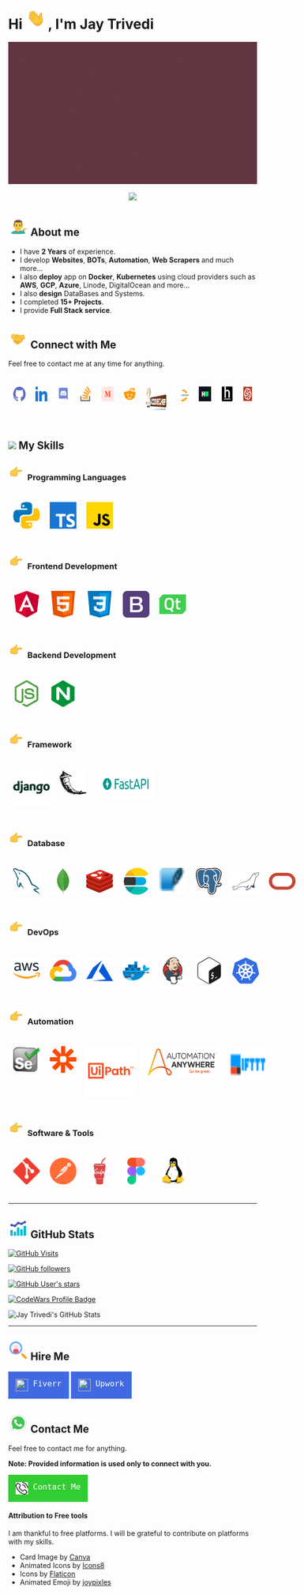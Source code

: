 # Hi <img src="emojis/waving_hand.gif" width="45" height="45" style="padding: 0; margin: 0;"/>, I'm Jay Trivedi


<p style="text-align: center">
    <a href="https://github.com/JAY-TRIVEDI-007" target="_blank">
        <img src="images/JT_Card.gif" alt="JAY-TRIVEDI-007"/>
    </a>
</p>

<p style="text-align: center">
    <a href="https://git.io/typing-svg" target="_blank">
        <img src="https://readme-typing-svg.herokuapp.com?size=28&duration=6000&color=6100FF&width=500&lines=Full+Stack+Python+Developer;Automation+Engineer;Angular+Developer;DevOps+Associate+Engineer;Database+Associate+Developer"/>
    </a>
</p>


## <img src="emojis/man_tipping_hand.gif" width="40" height="40" /> About me

- I have **2 Years** of experience.
- I develop **Websites**, **BOTs**, **Automation**, **Web Scrapers** and much more...
- I also **deploy** app on **Docker**, **Kubernetes** using cloud providers such as **AWS**, **GCP**, **Azure**, Linode, DigitalOcean and more...
- I also **design** DataBases and Systems.
- I completed **15+ Projects**.
- I provide **Full Stack service**.


## <img src="emojis/handshake.gif" width="40" height="40"/> Connect with Me

Feel free to contact me at any time for anything.

<p style="display: inline-flex;">
    <a style="cursor: pointer; padding: 10px" title="GitHub" target="_blank" href="https://github.com/JAY-TRIVEDI-007"><img src="icons/github.svg" alt="GitHub" height="30" width="40"/></a>
    <a style="cursor: pointer; padding: 10px" title="LinkedIn" target="_blank" href="https://www.linkedin.com/in/jay-trivedi-09aa791a4/"><img src="icons/linked-in-alt.svg" alt="LinkedIn" height="30" width="40"/></a>
    <a style="cursor: pointer; padding: 10px" title="Discord" target="_blank" href="https://discordapp.com/users/906490433994104852"><img src="icons/discord.svg" alt="Discord" height="30" width="40"/></a>
    <a style="cursor: pointer; padding: 10px" title="StackOverflow" target="_blank" href="https://stackoverflow.com/users/edit/15519493"><img src="icons/stack-overflow.svg" alt="Stack Overflow" height="30" width="40"/></a>
    <a style="cursor: pointer; padding: 10px" title="Medium" target="_blank" href="https://medium.com/@jaytrivedi007jb"><img src="icons/medium.svg" alt="Medium" height="30" width="40"/></a>
    <a style="cursor: pointer; padding: 10px" title="Reddit" target="_blank" href="https://www.reddit.com/user/JayTrivedi8923/"><img src="icons/reddit.svg" alt="Reddit" height="30" width="40"/></a>
    <a style="cursor: pointer; padding: 10px" title="CodeChef" target="_blank" href="https://www.codechef.com/users/jt_007"><img src="icons/codechef-logo.svg" alt="Codechef" height="50" width="70"/></a>
    <a style="cursor: pointer; padding: 10px" title="LeetCode" target="_blank" href="https://leetcode.com/jaytrivedi007jb/"><img src="icons/leet-code.svg" alt="Leet Code" height="30" width="40"/></a>
    <a style="cursor: pointer; padding: 10px" title="HackerRank" target="_blank" href="https://www.hackerrank.com/jaytrivedi007jb"><img src="icons/hackerrank.svg" alt="HackerRank" height="30" width="40"/></a>
    <a style="cursor: pointer; padding: 10px" title="HackEarth" target="_blank" href="https://www.hackerearth.com/@jaytrivedi007jb"><img src="icons/hackerearth.svg" alt="HackerEarth" height="30" width="40"/></a>
    <a style="cursor: pointer; padding: 10px" title="CodeWars" target="_blank" href="https://www.codewars.com/users/JAY-TRIVEDI-007"><img src="icons/CodeWars.svg" alt="CodeWars" height="30" width="30"/></a>
</p>


## <img src = "https://media2.giphy.com/media/QssGEmpkyEOhBCb7e1/giphy.gif?cid=ecf05e47a0n3gi1bfqntqmob8g9aid1oyj2wr3ds3mg700bl&rid=giphy.gif" width = 32px> My Skills

### <img src="emojis/backhand_index_pointing_right.gif" width="35" height="35"/> Programming Languages

<p style="display: inline-flex">
    <img style="padding: 10px;" src="images/ProgrammingLanguages/python.svg" alt="Python" title="Python" width="54" height="54"/>
    <img style="padding: 10px;" src="images/ProgrammingLanguages/typescript.svg" alt="TypeScript" title="TypeScript" width="54" height="54"/>
    <img style="padding: 10px;" src="images/ProgrammingLanguages/javascript.svg" alt="JavaScript" title="JavaScript" width="54" height="54"/>
</p>

### <img src="emojis/backhand_index_pointing_right.gif" width="35" height="35"/> Frontend Development

<p style="display: inline-flex">
    <img style="padding: 10px;" src="images/FrontendDevelopment/angularjs.svg" alt="Angular" title="Angular" width="54" height="54"/>
    <img style="padding: 10px;" src="images/FrontendDevelopment/html.svg" alt="HTML" title="HTML" width="54" height="54"/>
    <img style="padding: 10px;" src="images/FrontendDevelopment/css.svg" alt="CSS" title="CSS" width="54" height="54"/>
    <img style="padding: 10px;" src="images/FrontendDevelopment/bootstrap.svg" alt="BootStrap" title="BootStrap" width="54" height="54"/>
    <img style="padding: 10px;" src="images/FrontendDevelopment/qt.svg" alt="Qt" title="Qt" width="54" height="54"/>
</p>


### <img src="emojis/backhand_index_pointing_right.gif" width="35" height="35"/> Backend Development

<p style="display: inline-flex">
    <img style="padding: 10px;" src="images/BackendDevelopment/nodejs.svg" alt="Nodejs" title="Nodejs" width="54" height="54"/>
    <img style="padding: 10px;" src="images/BackendDevelopment/nginx.svg" alt="Nginx" title="Nginx" width="54" height="54"/>
</p>


### <img src="emojis/backhand_index_pointing_right.gif" width="35" height="35"/> Framework

<p style="display: inline-flex">
    <img style="padding: 10px;" src="images/Framework/django.svg" alt="Django" title="Django" width="74" height="74"/>
    <img style="padding: 10px;" src="images/Framework/flask.svg" alt="Flask" title="Flask" width="54" height="54"/>
    <img style="padding: 10px;" src="images/Framework/fastapi.png" alt="FastAPI" title="FastAPI" width="120" height="60"/>
</p>


### <img src="emojis/backhand_index_pointing_right.gif" width="35" height="35"/> Database

<p style="display: inline-flex">
    <img style="padding: 10px;" src="images/Database/mysql.svg" alt="MySQL" title="MySQL" width="54" height="54"/>
    <img style="padding: 10px;" src="images/Database/mongodb.svg" alt="MongoDB" title="MongoDB" width="54" height="54"/>
    <img style="padding: 10px;" src="images/Database/redis.svg" alt="Redis" title="Redis" width="54" height="54"/>
    <img style="padding: 10px;" src="images/Database/elasticsearch.svg" alt="Elastic Search" title="Elastic Search" width="54" height="54"/>
    <img style="padding: 10px;" src="images/Database/sqlite.svg" alt="SQLite" title="SQLite" width="54" height="54"/>
    <img style="padding: 10px;" src="images/Database/postgresql.svg" alt="Postgresql" title="Postgresql" width="54" height="54"/>
    <img style="padding: 10px;" src="images/Database/mariadb.svg" alt="MariaDB" title="MariaDB" width="54" height="54"/>
    <img style="padding: 10px;" src="images/Database/oracle.svg" alt="Oracle" title="Oracle" width="54" height="54"/>
</p>


### <img src="emojis/backhand_index_pointing_right.gif" width="35" height="35"/> DevOps

<p style="display: inline-flex">
    <img style="padding: 10px;" src="images/Devops/aws.svg" alt="AWS" title="AWS" width="54" height="54"/>
    <img style="padding: 10px;" src="images/Devops/gcp.svg" alt="GCP" title="GCP" width="54" height="54"/>
    <img style="padding: 10px;" src="images/Devops/azure.svg" alt="Azure" title="Azure" width="54" height="54"/>
    <img style="padding: 10px;" src="images/Devops/docker.svg" alt="Docker" title="Docker" width="54" height="54"/>
    <img style="padding: 10px;" src="images/Devops/jenkins.svg" alt="Jenkins" title="Jenkins" width="54" height="54"/>
    <img style="padding: 10px;" src="images/Devops/bash.svg" alt="Bash" title="Bash" width="54" height="54"/>
    <img style="padding: 10px;" src="images/Devops/kubernetes.svg" alt="Kubernetes" title="Kubernetes" width="54" height="54"/>
</p>


### <img src="emojis/backhand_index_pointing_right.gif" width="35" height="35"/> Automation

<p style="display: inline-flex">
    <img style="padding: 10px;" src="images/Automation/selenium.svg" alt="Selenium" title="Selenium" width="54" height="54"/>
    <img style="padding: 10px;" src="images/Automation/zapier.svg" alt="Zapier" title="Zapier" width="54" height="54"/>
    <img style="padding: 10px;" src="images/Automation/UiPath_Logo.svg" alt="UiPath" title="UiPath" width="150" height="100"/>
    <img style="padding: 10px;" src="images/Automation/automation_anywhere.svg" alt="Automation Anywhere" title="Automation Anywhere" width="150" height="64"/>
    <img style="padding: 10px;" src="images/Automation/ifttt.svg" alt="IFTTT" title="IFTTT" width="74" height="74"/>
</p>


### <img src="emojis/backhand_index_pointing_right.gif" width="35" height="35"/> Software & Tools

<p style="display: inline-flex">
    <img style="padding: 10px;" src="images/Tools/git.svg" alt="Git" title="Git" width="54" height="54"/>
    <img style="padding: 10px;" src="images/Tools/postman.svg" alt="Postman" title="Postman" width="54" height="54"/>
    <img style="padding: 10px;" src="images/Tools/gulp.svg" alt="Gulp" title="Gulp" width="54" height="54"/>
    <img style="padding: 10px;" src="images/Tools/figma.svg" alt="Figma" title="Figma" width="54" height="54"/>
    <img style="padding: 10px;" src="images/Tools/linux.svg" alt="Linux" title="Linux" width="54" height="54"/>
</p>


---

## <img src="icons/stats.gif" width="40" height="40"/> GitHub Stats

[![GitHub Visits](https://komarev.com/ghpvc/?username=JAY-TRIVEDI-007)](https://github.com/JAY-TRIVEDI-007)

[![GitHub followers](https://img.shields.io/github/followers/JAY-TRIVEDI-007?style=social)](https://github.com/JAY-TRIVEDI-007)

[![GitHub User's stars](https://img.shields.io/github/stars/JAY-TRIVEDI-007?style=social)](https://github.com/JAY-TRIVEDI-007)

[![CodeWars Profile Badge](https://www.codewars.com/users/JAY-TRIVEDI-007/badges/large)](https://www.codewars.com/users/JAY-TRIVEDI-007)

![Jay Trivedi's GitHub Stats](https://github-readme-stats.vercel.app/api?username=JAY-TRIVEDI-007&show_icons=true&theme=radical&count_private=true)

---

## <img src="icons/hire_me.png" width="40" height="40"> Hire Me

<a style="text-decoration: none; color: white !important; border: none; padding: 15px; font-size: 16px; font-family: 'Roboto Mono', monospace; background-color: royalblue; font-weight: 500; cursor: pointer; text-align: center; display: inline-flex; align-content: space-evenly;" target="_blank" href="https://www.fiverr.com/jaytrivedi531">
    <img src="icons/fiverr_favicon.ico" width="25" height="25"/>
    <span style="padding: 0 0 0 10px;">Fiverr</span>
</a>

<a style="text-decoration: none; color: white !important; border: none; padding: 15px; font-size: 16px; font-family: 'Roboto Mono', monospace; background-color: royalblue; font-weight: 500; cursor: pointer; text-align: center; display: inline-flex; align-content: space-evenly;" target="_blank" href="https://www.upwork.com/freelancers/~0113a0076e71b2a1df">
    <img src="icons/upwork_favicon.ico" width="25" height="25"/>
    <span style="padding: 0 0 0 10px;">Upwork</span>
</a>


## <img src="icons/whatsapp_calling.gif" width="40" height="40" /> Contact Me

Feel free to contact me for anything.

**Note: Provided information is used only to connect with you.**

<a style="text-decoration: none; color: white !important; border: none; padding: 15px; font-size: 16px; font-family: 'Roboto Mono', monospace; background-color: limegreen; font-weight: 500; cursor: pointer; text-align: center; display: inline-flex; align-content: space-evenly;" target="_blank" href="https://forms.gle/LJKV2XKpHHVKtZvKA">
    <img src="icons/phone-call.png" width="25" height="25"/>
    <span style="padding: 0 0 0 10px;">Contact Me</span>
</a>


#### Attribution to Free tools
I am thankful to free platforms. I will be grateful to contribute on platforms with my skills.

- Card Image by <a href="https://www.canva.com/" target="_blank">Canva</a>
- Animated Icons by <a target="_blank" href="https://icons8.com">Icons8</a>
- Icons by <a href="https://www.flaticon.com" target="_blank">Flaticon</a>
- Animated Emoji by <a target="_blank" href="https://joypixels.com/">joypixles</a>
